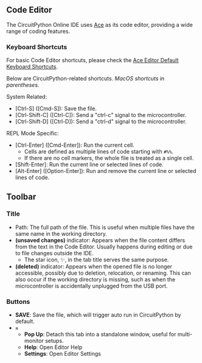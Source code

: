 ## Code Editor
The CircuitPython Online IDE uses [Ace](https://ace.c9.io/) as its code editor, providing a wide range of coding features.

### Keyboard Shortcuts
For basic Code Editor shortcuts, please check the [Ace Editor Default Keyboard Shortcuts](https://github.com/ajaxorg/ace/wiki/Default-Keyboard-Shortcuts).

Below are CircuitPython-related shortcuts. *MacOS shortcuts in parentheses.*

System Related:
- [Ctrl-S] ([Cmd-S]): Save the file.
- [Ctrl-Shift-C] ([Ctrl-C]): Send a "ctrl-c" signal to the microcontroller.
- [Ctrl-Shift-D] ([Ctrl-D]): Send a "ctrl-d" signal to the microcontroller.

REPL Mode Specific:
- [Ctrl-Enter] ([Cmd-Enter]): Run the current cell.
    - Cells are defined as multiple lines of code starting with `#%%`.
    - If there are no cell markers, the whole file is treated as a single cell.
- [Shift-Enter]: Run the current line or selected lines of code.
- [Alt-Enter] ([Option-Enter]): Run and remove the current line or selected lines of code.

## Toolbar

### Title
- Path: The full path of the file. This is useful when multiple files have the same name in the working directory.
- **(unsaved changes)** indicator: Appears when the file content differs from the text in the Code Editor. Usually happens during editing or due to file changes outside the IDE.
    - The star icon, ✨, in the tab title serves the same purpose.
- **(deleted)** indicator: Appears when the opened file is no longer accessible, possibly due to deletion, relocation, or renaming. This can also occur if the working directory is missing, such as when the microcontroller is accidentally unplugged from the USB port.

### Buttons
- **SAVE**: Save the file, which will trigger auto run in CircuitPython by default.
- `≡`
    - **Pop Up**: Detach this tab into a standalone window, useful for multi-monitor setups.
    - **Help**: Open Editor Help
    - **Settings**: Open Editor Settings